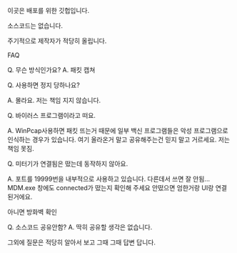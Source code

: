 이곳은 배포를 위한 깃헙입니다. 

소스코드는 없습니다.

주기적으로 제작자가 적당히 올립니다.

FAQ

Q. 무슨 방식인가요?
A. 패킷 캡쳐

Q. 사용하면 정지 당하나요? 

A. 몰라요. 저는 책임 지지 않습니다.



Q. 바이러스 프로그램이라고 떠요.

A. WinPcap사용하면 패킷 뜨는거 때문에 일부 백신 프로그램들은 악성 프로그램으로 인식하는 경우가 있습니다. 여기 올라온거 말고 공유해주는건 믿지 말고 거르세요. 저는 책임 못짐.



Q. 미터기가 연결됨은 떴는데 동작하지 않아요.

A. 포트를 19999번을 내부적으로 사용하고 있습니다. 다른데서 쓰면 잘 안됨... MDM.exe 창에도 connected가 떴는지 확인해 주세요 안떴으면 엄한거랑 UI랑 연결된거에요. 

아니면 방화벽 확인



Q. 소스코드 공유안함?
A. 딱히 공유할 생각은 없습니다.

그외에 질문은 적당히 알아서 보고 그때 그때 답변 답니다.
